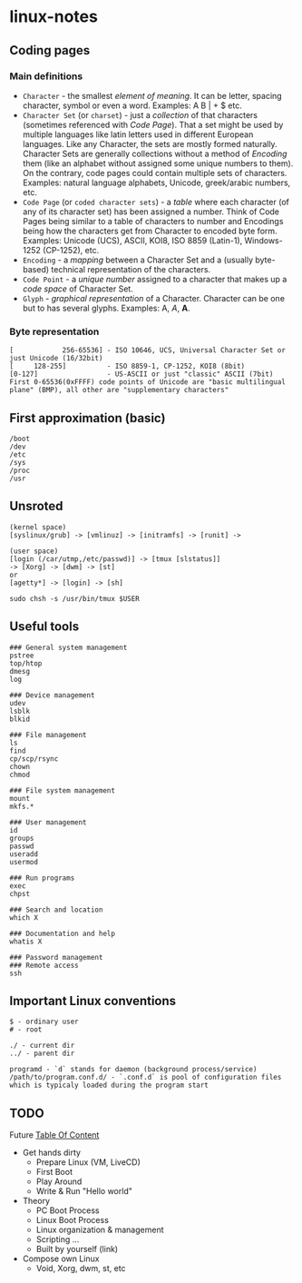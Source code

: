 # linux-notes

## Coding pages

### Main definitions
* `Character` - the smallest *element of meaning*. It can be letter, spacing character, symbol or even a word. Examples: A B | + $ etc.
* `Character Set` (or `charset`) - just a *collection* of that characters (sometimes referenced with *Code Page*). That a set might be used by multiple languages like latin letters used in different European languages. Like any Character, the sets are mostly formed naturally. Character Sets are generally collections without a method of *Encoding* them (like an alphabet without assigned some unique numbers to them). On the contrary, code pages could contain multiple sets of characters. Examples: natural language alphabets, Unicode, greek/arabic numbers, etc.
* `Code Page` (or `coded character sets`) - a *table* where each character (of any of its character set) has been assigned a number. Think of Code Pages being similar to a table of characters to number and Encodings being how the characters get from Character to encoded byte form. Examples: Unicode (UCS), ASCII, KOI8, ISO 8859 (Latin-1), Windows-1252 (CP-1252), etc.
* `Encoding` -  a *mapping* between a Character Set and a (usually byte-based) technical representation of the characters.
* `Code Point` - a *unique number* assigned to a character that makes up a *code space* of Character Set.
* `Glyph` - *graphical representation* of a Character. Character can be one but to has several glyphs. Examples: Α, *Α*, **Α**.

### Byte representation
```
[            256-65536] - ISO 10646, UCS, Universal Character Set or just Unicode (16/32bit)
[     128-255]          - ISO 8859-1, CP-1252, KOI8 (8bit)
[0-127]                 - US-ASCII or just "classic" ASCII (7bit)
First 0-65536(0xFFFF) code points of Unicode are "basic multilingual plane" (BMP), all other are "supplementary characters"
```

## First approximation (basic)
```
/boot
/dev
/etc
/sys
/proc
/usr
```

## Unsroted
```
(kernel space)
[syslinux/grub] -> [vmlinuz] -> [initramfs] -> [runit] ->

(user space)
[login (/car/utmp,/etc/passwd)] -> [tmux [slstatus]]
-> [Xorg] -> [dwm] -> [st]
or
[agetty*] -> [login] -> [sh]

sudo chsh -s /usr/bin/tmux $USER
```

## Useful tools
```
### General system management
pstree
top/htop
dmesg
log

### Device management
udev
lsblk
blkid

### File management
ls
find
cp/scp/rsync
chown
chmod

### File system management
mount
mkfs.*

### User management
id
groups
passwd
useradd
usermod

### Run programs
exec
chpst

### Search and location
which X

### Documentation and help
whatis X

### Password management
### Remote access
ssh
```

## Important Linux conventions
```
$ - ordinary user
# - root

./ - current dir
../ - parent dir

programd - `d` stands for daemon (background process/service)
/path/to/program.conf.d/ - `.conf.d` is pool of configuration files which is typicaly loaded during the program start
```


## TODO
Future [Table Of Content](url)
* Get hands dirty
    * Prepare Linux (VM, LiveCD)
    * First Boot
    * Play Around
    * Write & Run "Hello world"
* Theory
    * PC Boot Process
    * Linux Boot Process
    * Linux organization & management
    * Scripting
    ...
    * Built by yourself (link)
* Compose own Linux
    * Void, Xorg, dwm, st, etc
